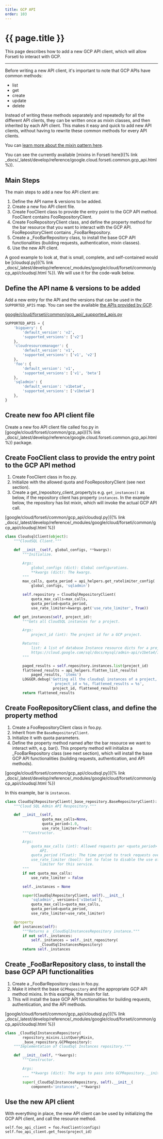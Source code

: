 ```yaml
---
title: GCP API
order: 103
---
```


# {{ page.title }}

This page describes how to add a new GCP API client, which will allow
Forseti to interact with GCP.

---

Before writing a new API client, it's important to note that GCP APIs have
common methods:

* list
* get
* create
* update
* delete

Instead of writing these methods separately and repeatedly for all the
different API clients, they can be written once as mixin classes, and then
inherited by each API client. This makes it easy and quick to add new API
clients, without having to rewrite these common methods for every API clients.

You can [learn more about the mixin pattern here](https://www.ianlewis.org/en/mixins-and-python).

You can see the currently available [mixins in Forseti here]({% link _docs/_latest/develop/reference/google.cloud.forseti.common.gcp_api.html %}).

## Main Steps

The main steps to add a new foo API client are:

1. Define the API name & versions to be added.
1. Create a new foo API client file.
1. Create FooClient class to provide the entry point to the GCP API
method. FooClient contains FooRepositoryClient.
1. Create FooRepositoryClient class, and define the property method for the
bar resource that you want to interact with the GCP API. FooRepositoryClient
contains _FooBarRepository.
1. Create a \_FooBarRepository class, to install the base GCP API
functionalities (building requests, authentication, mixin classes).
1. Use the new API client.

A good example to look at, that is small, complete, and self-contained would be
[cloudsql.py]({% link _docs/_latest/develop/reference/_modules/google/cloud/forseti/common/gcp_api/cloudsql.html %}).
We will use it for the code-walk below.

## Define the API name & versions to be added

Add a new entry for the API and the versions that can be used in the
`SUPPORTED_APIS` map.  You can see the available
[the APIs provided by GCP](https://cloud.google.com/apis/docs/overview).

[google/cloud/forseti/common/gcp_api/_supported_apis.py](https://github.com/GoogleCloudPlatform/forseti-security/blob/stable/google/cloud/forseti/common/gcp_api/_supported_apis.py)

```python
SUPPORTED_APIS = {
    'bigquery': {
        'default_version': 'v2',
        'supported_versions': ['v2']
    },
    'cloudresourcemanager': {
        'default_version': 'v1',
        'supported_versions': ['v1', 'v2']
    },
    'foo': {
        'default_version': 'v1',
        'supported_versions': ['v1', 'beta']
    },
    'sqladmin': {
        'default_version': 'v1beta4',
        'supported_versions': ['v1beta4']
    },
}
```

## Create new foo API client file

Create a new foo API client file called foo.py in
[google/cloud/forseti/common/gcp_api]({% link _docs/_latest/develop/reference/google.cloud.forseti.common.gcp_api.html %})
package.

## Create FooClient class to provide the entry point to the GCP API method

1. Create FooClient class in foo.py.
1. Initialize with the allowed quota and FooRepositoryClient (see next section).
1. Create a get_(repository_client_property)s e.g. `get_instances()` as below,
if the repository client has property `instances`. In the example below,
the repository has list mixin, which will invoke the actual GCP API call.

[google/cloud/forseti/common/gcp_api/cloudsql.py]({% link _docs/_latest/develop/reference/_modules/google/cloud/forseti/common/gcp_api/cloudsql.html %})

```python
class CloudsqlClient(object):
    """CloudSQL Client."""

    def __init__(self, global_configs, **kwargs):
        """Initialize.

        Args:
            global_configs (dict): Global configurations.
            **kwargs (dict): The kwargs.
        """
        max_calls, quota_period = api_helpers.get_ratelimiter_config(
            global_configs, 'sqladmin')

        self.repository = CloudSqlRepositoryClient(
            quota_max_calls=max_calls,
            quota_period=quota_period,
            use_rate_limiter=kwargs.get('use_rate_limiter', True))

    def get_instances(self, project_id):
        """Gets all CloudSQL instances for a project.

        Args:
            project_id (int): The project id for a GCP project.

        Returns:
            list: A list of database Instance resource dicts for a project_id.
            https://cloud.google.com/sql/docs/mysql/admin-api/v1beta4/instances
        """

        paged_results = self.repository.instances.list(project_id)
        flattened_results = api_helpers.flatten_list_results(
            paged_results, 'items')
        LOGGER.debug('Getting all the cloudsql instances of a project,'
                     ' project_id = %s, flattened_results = %s',
                      project_id, flattened_results)
        return flattened_results
```

## Create FooRepositoryClient class, and define the property method

1. Create a FooRepositoryClient class in foo.py.
1. Inherit from the `BaseRepositoryClient`.
1. Initialize it with quota parameters.
1. Define the property method named after the bar resource we want to interact
with, e.g. bar(). This property method will initialize a \_FooBarRepository
class (see next section), which will install the base GCP API functionalities
(building requests, authentication, and API methods).


[google/cloud/forseti/common/gcp_api/cloudsql.py]({% link _docs/_latest/develop/reference/_modules/google/cloud/forseti/common/gcp_api/cloudsql.html %})

In this example, bar is ```instances```.

```python
class CloudSqlRepositoryClient(_base_repository.BaseRepositoryClient):
    """Cloud SQL Admin API Respository."""

    def __init__(self,
                 quota_max_calls=None,
                 quota_period=1.0,
                 use_rate_limiter=True):
        """Constructor.

        Args:
            quota_max_calls (int): Allowed requests per <quota_period> for the
                API.
            quota_period (float): The time period to track requests over.
            use_rate_limiter (bool): Set to false to disable the use of a rate
                limiter for this service.
        """
        if not quota_max_calls:
            use_rate_limiter = False

        self._instances = None

        super(CloudSqlRepositoryClient, self).__init__(
            'sqladmin', versions=['v1beta4'],
            quota_max_calls=quota_max_calls,
            quota_period=quota_period,
            use_rate_limiter=use_rate_limiter)

    @property
    def instances(self):
        """Returns a _CloudSqlInstancesRepository instance."""
        if not self._instances:
            self._instances = self._init_repository(
                _CloudSqlInstancesRepository)
        return self._instances
```

## Create \_FooBarRepository class, to install the base GCP API functionalities

1. Create a \_FooBarRepository class in foo.py.
1. Make it inherit the base `GCPRepository` and the appropriate GCP API method
mixins.  In this example, the mixin for list.
1. This will install the base GCP API functionalities for building requests,
authentication, and the API methods.

[google/cloud/forseti/common/gcp_api/cloudsql.py]({% link _docs/_latest/develop/reference/_modules/google/cloud/forseti/common/gcp_api/cloudsql.html %})

```python
class _CloudSqlInstancesRepository(
        repository_mixins.ListQueryMixin,
        _base_repository.GCPRepository):
    """Implementation of CloudSql Instances repository."""

    def __init__(self, **kwargs):
        """Constructor.

        Args:
            **kwargs (dict): The args to pass into GCPRepository.__init__()
        """
        super(_CloudSqlInstancesRepository, self).__init__(
            component='instances', **kwargs)
```

## Use the new API client

With everything in place, the new API client can be used by initializing
the GCP API client, and call the resource method.

```
self.foo_api_client = foo.FooClient(configs)
self.foo_api_client.get_foos(project_id)
```
